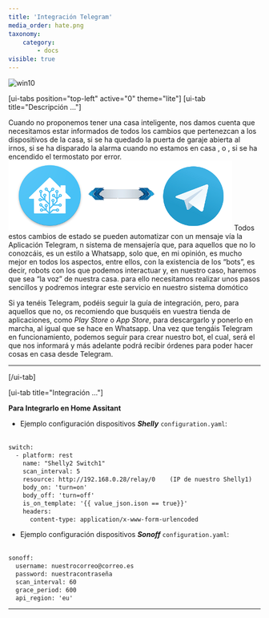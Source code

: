 ```yaml
---
title: 'Integración Telegram'
media_order: hate.png
taxonomy:
    category:
        - docs
visible: true
---
```


![win10](image://os-compat.png)

[ui-tabs position="top-left" active="0" theme="lite"]
[ui-tab title="Descripción ..."]

Cuando no proponemos tener una casa inteligente, nos damos cuenta que necesitamos estar informados de todos los cambios que pertenezcan a los dispositivos de la casa, si se ha quedado la puerta de garaje abierta al irnos, si se  ha disparado la alarma cuando no estamos en casa , o , si se ha encendido el termostato por error.
![](hate.png)
Todos estos cambios de estado se pueden automatizar con un mensaje vía la Aplicación Telegram, n sistema de mensajería que, para aquellos que no lo conozcáis, es un estilo a Whatsapp, solo que, en mi opinión, es mucho mejor en todos los aspectos, entre ellos, con la existencia de los “bots”, es decir, robots con los que podemos interactuar y, en nuestro caso, haremos que sea “la voz” de nuestra casa. para ello necesitamos realizar unos pasos sencillos y podremos integrar este servicio en nuestro sistema domótico 


Si ya tenéis Telegram, podéis seguir la guía de integración, pero, para aquellos que no, os recomiendo que busquéis en vuestra tienda de aplicaciones, como _Play Store_ o _App Store_, para descargarlo y ponerlo en marcha, al igual que se hace en Whatsapp. Una vez que tengáis Telegram en funcionamiento, podemos seguir para crear nuestro bot, el cual, será el que nos informará y más adelante podrá recibir órdenes para poder hacer cosas en casa desde Telegram.

---

[/ui-tab]

[ui-tab title="Integración ..."]

**Para Integrarlo en Home Assitant**

+ Ejemplo configuración dispositivos **_Shelly_**  `configuration.yaml`:

```text

switch:
  - platform: rest
    name: "Shelly2 Switch1"
    scan_interval: 5
    resource: http://192.168.0.28/relay/0    (IP de nuestro Shelly1)
    body_on: 'turn=on'
    body_off: 'turn=off'
    is_on_template: '{{ value_json.ison == true}}'
    headers:
      content-type: application/x-www-form-urlencoded

```
+ Ejemplo configuración dispositivos **_Sonoff_**  `configuration.yaml`:

```text

sonoff:
  username: nuestrocorreo@correo.es
  password: nuestracontraseña
  scan_interval: 60
  grace_period: 600
  api_region: 'eu'

```
---

